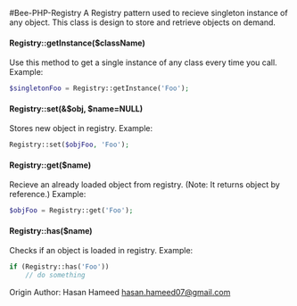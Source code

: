 #Bee-PHP-Registry
A Registry pattern used to recieve singleton instance of any object. This class is design to store and retrieve objects on demand.

#### Registry::getInstance($className)
Use this method to get a single instance of any class every time you call.
Example:
```php
$singletonFoo = Registry::getInstance('Foo');
```

#### Registry::set(&$obj, $name=NULL)
Stores new object in registry.
Example:
```php
Registry::set($objFoo, 'Foo');
```

#### Registry::get($name)
Recieve an already loaded object from registry. 
(Note: It returns object by reference.)
Example:
```php
$objFoo = Registry::get('Foo');
```

#### Registry::has($name)
Checks if an object is loaded in registry.
Example:
```php
if (Registry::has('Foo'))
	// do something
```

Origin Author: Hasan Hameed <hasan.hameed07@gmail.com>
